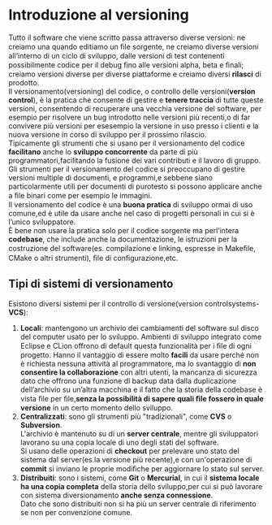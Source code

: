 # Introduzione al versioning

Tutto il software che viene scritto passa attraverso diverse versioni: ne creiamo una quando editiamo un ﬁle sorgente, ne creiamo diverse versioni all’interno di un ciclo di sviluppo, dalle versioni di test contenenti possibilmente codice per il debug ﬁno alle versioni alpha, beta e ﬁnali;<br> creiamo versioni diverse per diverse piattaforme e creiamo diversi **rilasci** di prodotto.<br>
Il versionamento(versioning) del codice, o controllo delle versioni(**version control**), è la pratica che consente di gestire e **tenere traccia** di tutte queste versioni, consentendo di recuperare una vecchia versione del software, per esempio per risolvere un bug introdotto nelle versioni più recenti,o di far convivere più versioni per esesempio la versione in uso presso i clienti e la nuova versione in corso di sviluppo per il prossimo rilascio.<br>
Tipicamente gli strumenti che si usano per il versionamento del codice **facilitano** anche lo **sviluppo concorrente** da parte di più programmatori,facilitando la fusione dei vari contributi e il lavoro di gruppo.<br>
Gli strumenti per il versionamento del codice si preoccupano di gestire versioni multiple di documenti, e programmi,e sebbene siano particolarmente utili per documenti di purotesto si possono applicare anche a ﬁle binari come per esempio le immagini.<br>
Il versionamento del codice è una **buona pratica** di sviluppo ormai di uso comune,ed è utile da usare anche nel caso di progetti personali in cui si è l’unico sviluppatore.<br>
È bene non usare la pratica solo per il codice sorgente ma perl’intera **codebase**, che include anche la documentazione, le istruzioni per la costruzione del software(es. compilazione e linking, espresse in Makeﬁle, CMake o altri strumenti), ﬁle di conﬁgurazione,etc.

## Tipi di sistemi di versionamento
Esistono diversi sistemi per il controllo di versione(version controlsystems-**VCS**):
1. **Locali**: mantengono un archivio dei cambiamenti del software sul disco del computer usato per lo sviluppo. Ambienti di sviluppo integrato come Eclipse e CLion offrono di default questa funzionalità per i ﬁle di ogni progetto. Hanno il vantaggio di essere molto **facili** da usare perché non è richiesta nessuna attività al programmatore, ma lo svantaggio di **non consentire la collaborazione** con altri utenti, la mancanza di sicurezza dato che offrono una funzione di backup data dalla duplicazione dell’archivio su un’altra macchina e il fatto che la storia della codebase è vista ﬁle per ﬁle,**senza la possibilità di sapere quali ﬁle fossero in quale versione** in un certo momento dello sviluppo.
2. **Centralizzati**: sono gli strumenti più "tradizionali", come **CVS** o **Subversion**.<br>
L'archivio è mantenuto su di un **server centrale**, mentre gli sviluppatori lavorano su una copia locale di uno degli stati del software.<br>
Si usano delle operazioni di **checkout** per prelevare uno stato del sistema dal server(es.la versione più recente),e con un'operazione di **commit** si inviano le proprie modiﬁche per aggiornare lo stato sul server.
3. **Distribuiti**: sono i sistemi, come **Git** o **Mercurial**, in cui il **sistema locale ha una copia completa** della storia dello sviluppo,per cui si può lavorare con sistema diversionamento **anche senza connessione**.<br>
Dato che sono distribuiti non si ha più un server centrale di riferimento se non per convenzione comune.
